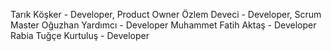 Tarık Köşker - Developer, Product Owner
Özlem Deveci - Developer, Scrum Master
Oğuzhan Yardımcı - Developer
Muhammet Fatih Aktaş - Developer
Rabia Tuğçe Kurtuluş - Developer
